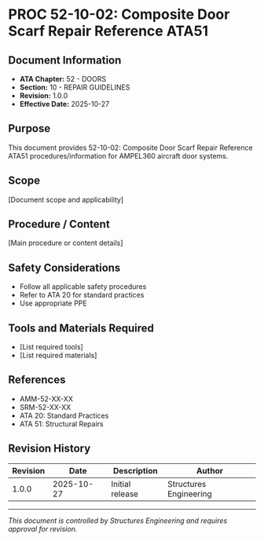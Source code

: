 # PROC 52-10-02: Composite Door Scarf Repair Reference ATA51

## Document Information

- **ATA Chapter:** 52 - DOORS
- **Section:** 10 - REPAIR GUIDELINES
- **Revision:** 1.0.0
- **Effective Date:** 2025-10-27

## Purpose

This document provides 52-10-02: Composite Door Scarf Repair Reference ATA51 procedures/information for AMPEL360 aircraft door systems.

## Scope

[Document scope and applicability]

## Procedure / Content

[Main procedure or content details]

## Safety Considerations

- Follow all applicable safety procedures
- Refer to ATA 20 for standard practices
- Use appropriate PPE

## Tools and Materials Required

- [List required tools]
- [List required materials]

## References

- AMM-52-XX-XX
- SRM-52-XX-XX
- ATA 20: Standard Practices
- ATA 51: Structural Repairs

## Revision History

| Revision | Date       | Description    | Author                 |
|----------|------------|----------------|------------------------|
| 1.0.0    | 2025-10-27 | Initial release| Structures Engineering |

---

*This document is controlled by Structures Engineering and requires approval for revision.*

